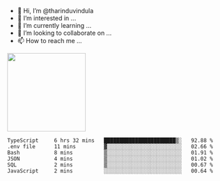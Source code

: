 - 👋 Hi, I’m @tharinduvindula
- 👀 I’m interested in ...
- 🌱 I’m currently learning ...
- 💞️ I’m looking to collaborate on ...
- 📫 How to reach me ...

<!---
tharinduvindula/tharinduvindula is a ✨ special ✨ repository because its `README.md` (this file) appears on your GitHub profile.
You can click the Preview link to take a look at your changes.
--->

<img height="180em" src="https://github-readme-stats.vercel.app/api?username=tharinduvindula&show_icons=true&hide_border=false&&count_private=true&include_all_commits=true" />


<!--START_SECTION:waka-->

```text
TypeScript     6 hrs 32 mins   ███████████████████████▒░   92.88 %
.env file      11 mins         ▓░░░░░░░░░░░░░░░░░░░░░░░░   02.66 %
Bash           8 mins          ▒░░░░░░░░░░░░░░░░░░░░░░░░   01.91 %
JSON           4 mins          ▒░░░░░░░░░░░░░░░░░░░░░░░░   01.02 %
SQL            2 mins          ▒░░░░░░░░░░░░░░░░░░░░░░░░   00.67 %
JavaScript     2 mins          ░░░░░░░░░░░░░░░░░░░░░░░░░   00.64 %
```

<!--END_SECTION:waka-->
